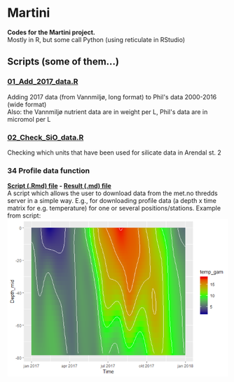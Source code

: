 # Martini
**Codes for the Martini project.**  
Mostly in R, but some call Python (using reticulate in RStudio)

## Scripts (some of them...)

### [01_Add_2017_data.R](01_Add_2017_data.R)  
Adding 2017 data (from Vannmiljø, long format) to Phil's data 2000-2016 (wide format)  
Also: the Vannmiljø nutrient data are in weight per L, Phil's data are in micromol per L  

### [02_Check_SiO_data.R](02_Check_SiO_data.R)  
Checking which units that have been used for silicate data in Arendal st. 2  

### 34 Profile data function ###  
__[Script (.Rmd) file](34%20Profile%20data%20function.Rmd) - [Result (.md) file](https://github.com/DagHjermann/Martini/blob/master/34_Profile_data_function.md)__  
A script which allows the user to download data from the met.no thredds server in a simple way. E.g., for downloading profile data (a depth x time matrix for e.g. temperature) for one or several positions/stations. Example from script:    
![temperature profile](34_Profile_data_function_files/figure-html/unnamed-chunk-5-1.png)  